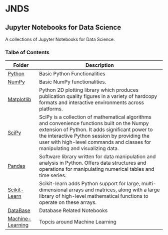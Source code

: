 # JNDS
## Jupyter Notebooks for Data Science
A collections of Jupyter Notebooks for Data Science.

### Talbe of Contents ###
|Folder|Description|
|--------------|-----------------------------------|
|[Python](./python/readme.md)|Basic Python Functionalities|
|[NumPy](./numpy/readme.md)|Basic NumPy functionalities.|
|[Matplotlib](./matplotlib/readme.md)|Python 2D plotting library which produces publication quality figures in a variety of hardcopy formats and interactive environments across platforms.|
|[SciPy](./scipy/readme.md)|SciPy is a collection of mathematical algorithms and convenience functions built on the Numpy extension of Python. It adds significant power to the interactive Python session by providing the user with high-level commands and classes for manipulating and visualizing data.|
|[Pandas](./pandas/readme.md)|Software library written for data manipulation and analysis in Python. Offers data structures and operations for manipulating numerical tables and time series.|
|[Scikit-Learn](./scikit-learn/readme.md)|Scikit-learn adds Python support for large, multi-dimensional arrays and matrices, along with a large library of high-level mathematical functions to operate on these arrays.|
|[DataBase](./db/readme.md)|Database Related Notebooks|
|[Machine-Learning](./ml/readme.md)|Topcis around Machine Learning|
